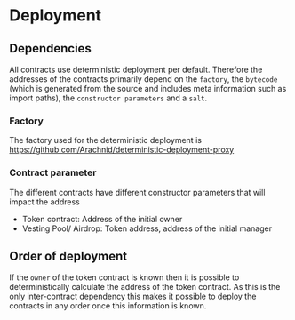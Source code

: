 # Deployment

## Dependencies

All contracts use deterministic deployment per default. Therefore the addresses of the contracts primarily depend on the `factory`, the `bytecode` (which is generated from the source and includes meta information such as import paths), the `constructor parameters` and a `salt`.

### Factory

The factory used for the deterministic deployment is https://github.com/Arachnid/deterministic-deployment-proxy

### Contract parameter

The different contracts have different constructor parameters that will impact the address

- Token contract: Address of the initial owner
- Vesting Pool/ Airdrop: Token address, address of the initial manager


## Order of deployment

If the `owner` of the token contract is known then it is possible to deterministically calculate the address of the token contract. As this is the only inter-contract dependency this makes it possible to deploy the contracts in any order once this information is known.

